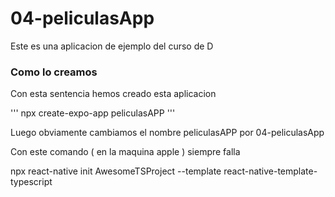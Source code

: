 # 04-peliculasApp
Este es una aplicacion de ejemplo del curso de D

### Como lo creamos
Con esta sentencia hemos creado esta aplicacion

'''
npx create-expo-app peliculasAPP 
'''

Luego obviamente cambiamos el nombre peliculasAPP por 04-peliculasApp

Con este comando ( en la maquina apple ) siempre falla

npx react-native init AwesomeTSProject --template react-native-template-typescript


